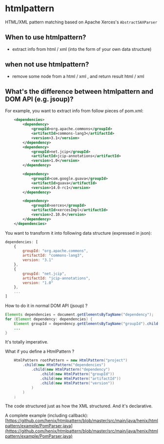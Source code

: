 # htmlpattern

HTML/XML pattern matching based on Apache Xerces's `AbstractSAXParser`

## When to use htmlpattern?

* extract info from html / xml (into the form of your own data structure)

## when not use htmlpattern?

* remove some node from a html / xml , and return result html / xml

## What's the difference between htmlpattern and DOM API (e.g. jsoup)?

For example, you want to extract info from follow pieces of pom.xml:

```xml
	<dependencies>
		<dependency>
			<groupId>org.apache.commons</groupId>
			<artifactId>commons-lang3</artifactId>
			<version>3.1</version>
		</dependency>
		<dependency>
			<groupId>net.jcip</groupId>
			<artifactId>jcip-annotations</artifactId>
			<version>1.0</version>
		</dependency>

		<dependency>
			<groupId>com.google.guava</groupId>
			<artifactId>guava</artifactId>
			<version>14.0-rc1</version>
		</dependency>

		<dependency>
			<groupId>xerces</groupId>
			<artifactId>xercesImpl</artifactId>
			<version>2.10.0</version>
		</dependency>
	</dependencies>
```

You want to transform it into following data structure (expressed in json):

```js
dependencies: [
	{
		groupId: "org.apache.commons",
		artifactId: "commons-lang3",
		version: "3.1"
	},
	{
		groupId: "net.jcip",
		artifactId: "jcip-annotations",
		version: "1.0"
	},
	...
]
```

How to do it in normal DOM API (jsoup) ?

```java
Elements dependencies = document.getElementsByTagName("dependency");
for (Element dependency: dependencies) {
	Element groupId = dependency.getElementsByTagName("groupId").child(0);
	...
}
```

It's totally imperative.

What if you define a HtmlPattern ?

```java
	HtmlPattern rootPattern = new HtmlPattern("project")
		.child(new HtmlPattern("dependencies")
			.child(new HtmlPattern("dependency")
				.child(new HtmlPattern("groupId"))
				.child(new HtmlPattern("artifactId"))
				.child(new HtmlPattern("version"))
			)
		)
	;
```

The code structured just as how the XML structured. And it's declarative.

A complete example (including callback): [https://github.com/henix/htmlpattern/blob/master/src/main/java/henix/htmlpattern/example/PomParser.java](https://github.com/henix/htmlpattern/blob/master/src/main/java/henix/htmlpattern/example/PomParser.java)
